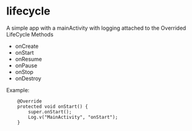 # lifecycle
A simple app with a mainActivity with logging attached to the Overrided LifeCycle Methods
- onCreate
- onStart
- onResume
- onPause
- onStop
- onDestroy


Example:
```
    @Override
    protected void onStart() {
        super.onStart();
        Log.v("MainActivity", "onStart");
    }
```

